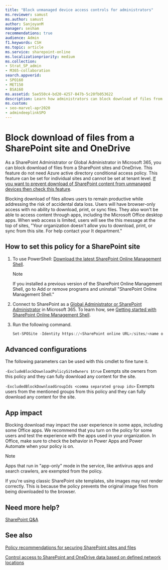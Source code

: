 ```yaml
---
title: "Block unmanaged device access controls for administrators"
ms.reviewer: samust
ms.author: samust
author: SanjoyanM
manager: sesham
recommendations: true
audience: Admin
f1.keywords: CSH
ms.topic: article
ms.service: sharepoint-online
ms.localizationpriority: medium
ms.collection:
- Strat_SP_admin
- M365-collaboration
search.appverid:
- SPO160
- MET150
- BSA160
ms.assetid: 5ae550c4-bd20-4257-847b-5c20fb053622
description: Learn how administrators can block download of files from a SharePoint site and OneDrive. Needs no conditional access policies.
ms.custom:
- seo-marvel-apr2020
- admindeeplinkSPO
---
```


# Block download of files from a SharePoint site and OneDrive

As a SharePoint Administrator or Global Administrator in Microsoft 365, you can block download of files from a SharePoint sites and OneDrive. This feature do not need  Azure active directory conditional access policy. This feature can be set for individual sites and cannot be set at tenant level. [If you want to prevent download of SharePoint content from unmanaged devices then check this feature](https://learn.microsoft.com/en-us/sharepoint/control-access-from-unmanaged-devices).

Blocking download of files allows users to remain productive while addressing the risk of accidental data loss. Users will have browser-only access with no ability to download, print, or sync files. They also won't be able to access content through apps, including the Microsoft Office desktop apps. When web access is limited, users will see the this message at the top of sites, "Your organization doesn't allow you to download, print, or sync from this site. For help contact your It department."

## How to set this policy for a SharePoint site

1. To use PowerShell: [Download the latest SharePoint Online Management Shell](https://go.microsoft.com/fwlink/p/?LinkId=255251).

    > [!NOTE]
    > If you installed a previous version of the SharePoint Online Management Shell, go to Add or remove programs and uninstall "SharePoint Online Management Shell."

2. Connect to SharePoint as a [Global Administrator or SharePoint Administrator](./sharepoint-admin-role.md) in Microsoft 365. To learn how, see [Getting started with SharePoint Online Management Shell](/powershell/sharepoint/sharepoint-online/connect-sharepoint-online).

3.  Run the following command.

    ```PowerShell
    Set-SPOSite -Identity https://<SharePoint online URL>/sites/<name of site or OneDrive account> -BlockDownloadPolicy $true
    ```
 
 ## Advanced configurations
 
 The following parameters can be used with this cmdlet to fine tune it.
 
 `-ExcludeBlockDownloadPolicySiteOwners $true` Exempts site owners from this policy and they can fully download any content for the site.
 
 `-ExcludedBlockDownloadGroupIds <comma separated group ids>` Exempts users from the mentioned groups from this policy and they can fully download any content for the site.
 
 ## App impact

Blocking download may impact the user experience in some apps, including some Office apps. We recommend that you turn on the policy for some users and test the experience with the apps used in your organization. In Office, make sure to check the behavior in Power Apps and Power Automate when your policy is on.

> [!NOTE]
> Apps that run in "app-only" mode in the service, like antivirus apps and search crawlers, are exempted from the policy.
>
> If you're using classic SharePoint site templates, site images may not render correctly. This is because the policy prevents the original image files from being downloaded to the browser.
>

## Need more help?

[SharePoint Q&A](/answers/topics/office-sharepoint-online.html)

## See also

[Policy recommendations for securing SharePoint sites and files](/microsoft-365/enterprise/sharepoint-file-access-policies)

[Control access to SharePoint and OneDrive data based on defined network locations](control-access-based-on-network-location.md)
